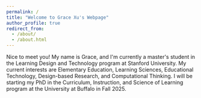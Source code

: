 ```yaml
---
permalink: /
title: "Welcome to Grace Xu's Webpage"
author_profile: true
redirect_from: 
  - /about/
  - /about.html
---
```


Nice to meet you! My name is Grace, and I'm currently a master's student in the Learning Design and Technology program at Stanford University. My current interests are Elementary Education, Learning Sciences, Educational Technology, Design-based Research, and Computational Thinking. I will be starting my PhD in the Curriculum, Instruction, and Science of Learning program at the University at Buffalo in Fall 2025. 
